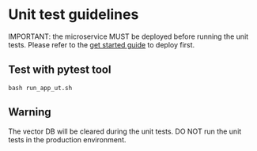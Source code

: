 # Unit test guidelines
IMPORTANT: the microservice MUST be deployed before running the unit tests. Please refer to the [get started guide](../docs/user-guide/get-started.md) to deploy first.

## Test with pytest tool

```
bash run_app_ut.sh
```

## Warning
The vector DB will be cleared during the unit tests. DO NOT run the unit tests in the production environment.